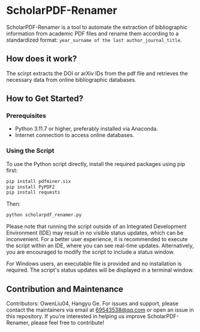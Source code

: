 # ScholarPDF-Renamer
ScholarPDF-Renamer is a tool to automate the extraction of bibliographic information from academic PDF files and rename them according to a standardized format: `year_surname of the last author_journal_title`. 

## How does it work?
The scirpt extracts the DOI or arXiv IDs from the pdf file and retrieves the necessary data from online bibliographic databases.

## How to Get Started?
### Prerequisites
- Python 3.11.7 or higher, preferably installed via Anaconda.
- Internet connection to access online databases.

### Using the Script
To use the Python script directly, install the required packages using pip first:
```bash
pip install pdfminer.six
pip install PyPDF2
pip install requests
```
Then:
```bash
python scholarpdf_renamer.py
```
Please note that running the script outside of an Integrated Development Environment (IDE) may result in no visible status updates, which can be inconvenient. For a better user experience, it is recommended to execute the script within an IDE, where you can see real-time updates. Alternatively, you are encouraged to modify the script to include a status window.

For Windows users, an executable file is provided and no installation is required. The script's status updates will be displayed in a terminal window.

## Contribution and Maintenance
Contributors: OwenLiu04, Hangyu Ge. 
For issues and support, please contact the maintainers via email at 69543538@qq.com or open an issue in this repository. 
If you're interested in helping us improve ScholarPDF-Renamer, please feel free to contribute!
